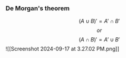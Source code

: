 ### De Morgan's theorem 

$$(A \cup B)' = A'\cap B'$$
$$or$$
$$(A\cap B)'=A'\cup B'$$
![[Screenshot 2024-09-17 at 3.27.02 PM.png]]